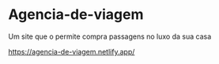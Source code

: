 # Agencia-de-viagem
Um site que o permite compra passagens no luxo da sua casa

https://agencia-de-viagem.netlify.app/

